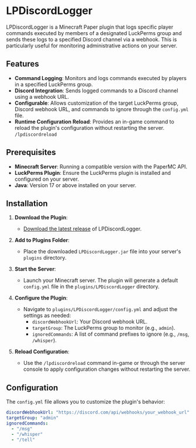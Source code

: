 # LPDiscordLogger

LPDiscordLogger is a Minecraft Paper plugin that logs specific player commands executed by members of a designated LuckPerms group and sends these logs to a specified Discord channel via a webhook. This is particularly useful for monitoring administrative actions on your server.

## Features

- **Command Logging**: Monitors and logs commands executed by players in a specified LuckPerms group.
- **Discord Integration**: Sends logged commands to a Discord channel using a webhook URL.
- **Configurable**: Allows customization of the target LuckPerms group, Discord webhook URL, and commands to ignore through the `config.yml` file.
- **Runtime Configuration Reload**: Provides an in-game command to reload the plugin's configuration without restarting the server. `/lpdiscordreload`

## Prerequisites

- **Minecraft Server**: Running a compatible version with the PaperMC API.
- **LuckPerms Plugin**: Ensure the LuckPerms plugin is installed and configured on your server.
- **Java**: Version 17 or above installed on your server.

## Installation

1. **Download the Plugin**:
   - [Download the latest release](#) of LPDiscordLogger.

2. **Add to Plugins Folder**:
   - Place the downloaded `LPDiscordLogger.jar` file into your server's `plugins` directory.

3. **Start the Server**:
   - Launch your Minecraft server. The plugin will generate a default `config.yml` file in the `plugins/LPDiscordLogger` directory.

4. **Configure the Plugin**:
   - Navigate to `plugins/LPDiscordLogger/config.yml` and adjust the settings as needed:
     - `discordWebhookUrl`: Your Discord webhook URL.
     - `targetGroup`: The LuckPerms group to monitor (e.g., `admin`).
     - `ignoredCommands`: A list of command prefixes to ignore (e.g., `/msg`, `/whisper`).

5. **Reload Configuration**:
   - Use the `/lpdiscordreload` command in-game or through the server console to apply configuration changes without restarting the server.

## Configuration

The `config.yml` file allows you to customize the plugin's behavior:

```yaml
discordWebhookUrl: "https://discord.com/api/webhooks/your_webhook_url"
targetGroup: "admin"
ignoredCommands:
  - "/msg"
  - "/whisper"
  - "/tell"
